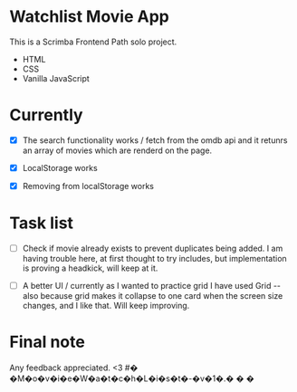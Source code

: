 # Watchlist Movie App

This is a Scrimba Frontend Path solo project.

- HTML
- CSS
- Vanilla JavaScript

# Currently

-[x] The search functionality works / fetch from the omdb api and it retunrs an
array of movies which are renderd on the page.

- [x] LocalStorage works

- [x] Removing from localStorage works

# Task list

- [ ] Check if movie already exists to prevent duplicates being added. I am
      having trouble here, at first thought to try includes, but implementation
      is proving a headkick, will keep at it.

- [ ] A better UI / currently as I wanted to practice grid I have used Grid --
      also because grid makes it collapse to one card when the screen size
      changes, and I like that. Will keep improving.

# Final note

Any feedback appreciated. <3
#� �M�o�v�i�e�W�a�t�c�h�L�i�s�t�-�v�1�.�
�
�
